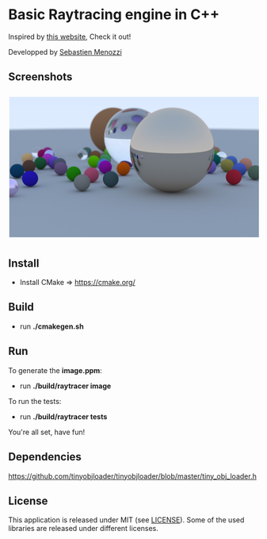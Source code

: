 # Basic Raytracing engine in C++

Inspired by <a href="https://raytracing.github.io/books/RayTracingInOneWeekend.html">this website</a>, Check it out!

Developped by <a href="https://twitter.com/sebmzz">Sebastien Menozzi</a>

## Screenshots
[<img src="https://raw.githubusercontent.com/SebMenozzi/raytracer/master/static/image_high.jpg" align="center" width="600" hspace="2" vspace="10">](hhttps://raw.githubusercontent.com/SebMenozzi/raytracer/master/static/image_high.jpg)

## Install

- Install CMake => https://cmake.org/

## Build

- run **./cmakegen.sh**

## Run

To generate the **image.ppm**:
- run **./build/raytracer image**


To run the tests:
- run **./build/raytracer tests**

You're all set, have fun!

## Dependencies

https://github.com/tinyobjloader/tinyobjloader/blob/master/tiny_obj_loader.h

## License

This application is released under MIT (see [LICENSE](LICENSE)).
Some of the used libraries are released under different licenses.

